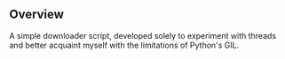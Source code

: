 ## Overview

A simple downloader script, developed solely to experiment with threads and
better acquaint myself with the limitations of Python's GIL.
